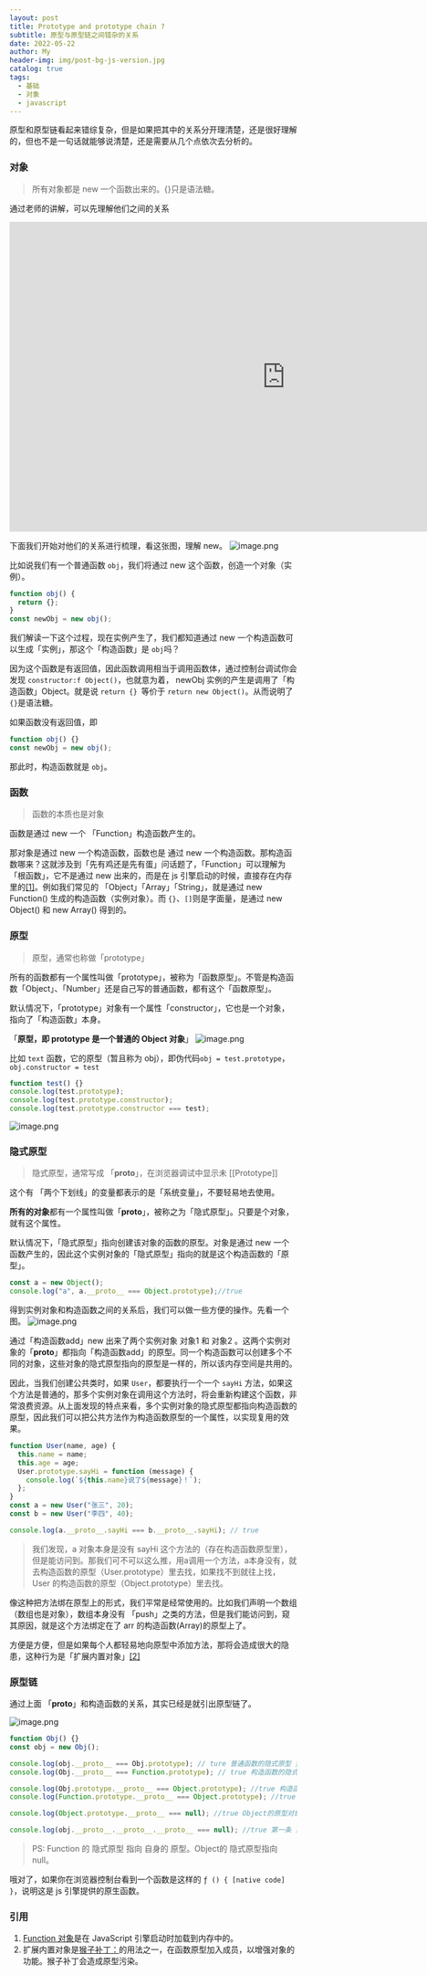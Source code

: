```yaml
---
layout: post
title: Prototype and prototype chain ?
subtitle: 原型与原型链之间错杂的关系
date: 2022-05-22
author: My
header-img: img/post-bg-js-version.jpg
catalog: true
tags:
  - 基础
  - 对象
  - javascript
---
```


原型和原型链看起来错综复杂，但是如果把其中的关系分开理清楚，还是很好理解的，但也不是一句话就能够说清楚，还是需要从几个点依次去分析的。

### 对象

> 所有对象都是 new 一个函数出来的。{}只是语法糖。

通过老师的讲解，可以先理解他们之间的关系

<iframe width="966" height="543" src="https://www.youtube.com/embed/0D0Vk1rBpsc" title="7 分鐘圖解搞懂原型鏈" frameborder="0" allow="accelerometer; autoplay; clipboard-write; encrypted-media; gyroscope; picture-in-picture; web-share" referrerpolicy="strict-origin-when-cross-origin" allowfullscreen></iframe>

下面我们开始对他们的关系进行梳理，看这张图，理解 new。
![image.png](/img/post-prototype1.png)

比如说我们有一个普通函数 `obj`，我们将通过 new 这个函数，创造一个对象（实例）。

```js
function obj() {
  return {};
}
const newObj = new obj();
```

我们解读一下这个过程，现在实例产生了，我们都知道通过 new 一个构造函数可以生成「实例」，那这个「构造函数」是 `obj`吗？

因为这个函数是有返回值，因此函数调用相当于调用函数体，通过控制台调试你会发现 `constructor:f Object()`，也就意为着， newObj 实例的产生是调用了「构造函数」Object。就是说 `return {} `等价于 `return new Object()`。从而说明了 `{}`是语法糖。

如果函数没有返回值，即

```js
function obj() {}
const newObj = new obj();
```

那此时，构造函数就是 `obj`。

### 函数

> 函数的本质也是对象

函数是通过 new 一个 「Function」构造函数产生的。

那对象是通过 new 一个构造函数，函数也是 通过 new 一个构造函数。那构造函数哪来？这就涉及到「先有鸡还是先有蛋」问话题了，「Function」可以理解为「根函数」，它不是通过 new 出来的，而是在 js 引擎启动的时候，直接存在内存里的[[1]](#引用)。例如我们常见的 「Object」「Array」「String」，就是通过 new Function() 生成的构造函数（实例对象）。而 `{}`、`[]`则是字面量，是通过 new Object() 和 new Array() 得到的。
### 原型
>原型，通常也称做「prototype」

所有的函数都有一个属性叫做「prototype」，被称为「函数原型」。不管是构造函数「Object」、「Number」还是自己写的普通函数，都有这个「函数原型」。

默认情况下，「prototype」对象有一个属性「constructor」，它也是一个对象，指向了「构造函数」本身。

「**原型，即 prototype 是一个普通的 Object 对象**」
![image.png](/img/post-prototype2.png)

比如 `text` 函数，它的原型（暂且称为 obj），即伪代码`obj = test.prototype`，`obj.constructor = test`

```js
function test() {}
console.log(test.prototype);
console.log(test.prototype.constructor);
console.log(test.prototype.constructor === test);
```
![image.png](/img/post-prototype3.png)

### 隐式原型
>隐式原型，通常写成 「__proto__」，在浏览器调试中显示未 [[Prototype]]

这个有 「两个下划线」的变量都表示的是「系统变量」，不要轻易地去使用。

**所有的对象**都有一个属性叫做「__proto__」，被称之为「隐式原型」。只要是个对象，就有这个属性。

默认情况下，「隐式原型」指向创建该对象的函数的原型。对象是通过 new 一个函数产生的，因此这个实例对象的「隐式原型」指向的就是这个构造函数的「原型」。
```js
const a = new Object();
console.log("a", a.__proto__ === Object.prototype);//true
```

得到实例对象和构造函数之间的关系后，我们可以做一些方便的操作。先看一个图。
![image.png](/img/post-prototype4.png)

通过「构造函数add」new 出来了两个实例对象 对象1 和 对象2 。这两个实例对象的「__proto__」都指向「构造函数add」的原型。同一个构造函数可以创建多个不同的对象，这些对象的隐式原型指向的原型是一样的，所以该内存空间是共用的。

因此，当我们创建公共类时，如果 `User`，都要执行一个一个 `sayHi` 方法，如果这个方法是普通的，那多个实例对象在调用这个方法时，将会重新构建这个函数，非常浪费资源。从上面发现的特点来看，多个实例对象的隐式原型都指向构造函数的原型，因此我们可以把公共方法作为构造函数原型的一个属性，以实现复用的效果。
```js
function User(name, age) {
  this.name = name;
  this.age = age;
  User.prototype.sayHi = function (message) {
    console.log(`${this.name}说了${message}！`);
  };
}
const a = new User("张三", 20);
const b = new User("李四", 40);

console.log(a.__proto__.sayHi === b.__proto__.sayHi); // true
```
>我们发现，a 对象本身是没有 sayHi 这个方法的（存在构造函数原型里），但是能访问到。那我们可不可以这么推，用a调用一个方法，a本身没有，就去构造函数的原型（User.prototype）里去找，如果找不到就往上找，User 的构造函数的原型（Object.prototype）里去找。

像这种把方法绑在原型上的形式，我们平常是经常使用的。比如我们声明一个数组（数组也是对象），数组本身没有 「push」之类的方法，但是我们能访问到，窥其原因，就是这个方法绑定在了 arr 的构造函数(Array)的原型上了。

方便是方便，但是如果每个人都轻易地向原型中添加方法，那将会造成很大的隐患，这种行为是「扩展内置对象」[[2]](#引用)

### 原型链

通过上面 「__proto__」和构造函数的关系，其实已经是就引出原型链了。

![image.png](/img/post-prototype5.png)

```js
function Obj() {}
const obj = new Obj();

console.log(obj.__proto__ === Obj.prototype); // ture 普通函数的隐式原型 指向构造函数原型
console.log(Obj.__proto__ === Function.prototype); // true 构造函数的隐式原型 指向 Function的原型

console.log(Obj.prototype.__proto__ === Object.prototype); //true 构造函数的原型对象 是一个普通对象，它的隐式原型指向 Object的原型
console.log(Function.prototype.__proto__ === Object.prototype); //true Function的原型对象 是一个普通对象，它的隐式原型指向 Object的原型

console.log(Object.prototype.__proto__ === null); //true Object的原型对象 指向 null

console.log(obj.__proto__.__proto__.__proto__ === null); //true 第一条 第三条 第五条 合并
```
> PS: Function 的 隐式原型 指向 自身的 原型。Object的 隐式原型指向 null。

哦对了，如果你在浏览器控制台看到一个函数是这样的 `ƒ () { [native code] }`，说明这是 js 引擎提供的原生函数。
### 引用

 1. [Function 对象](https://262.ecma-international.org/13.0/?_gl=1*4nk8ib*_ga*OTIzOTY1Mjc0LjE3MDk3NDA1MjU.*_ga_TDCK4DWEPP*MTcwOTc0MDUyNS4xLjEuMTcwOTc0MDg5NS4wLjAuMA..#sec-fundamental-objects)是在 JavaScript 引擎启动时加载到内存中的。
 2. 扩展内置对象是[猴子补丁：](https://juejin.cn/post/7142856679976075271?searchId=20241020202947149F3714A6514617D99C)的用法之一，在函数原型加入成员，以增强对象的功能。猴子补丁会造成原型污染。
